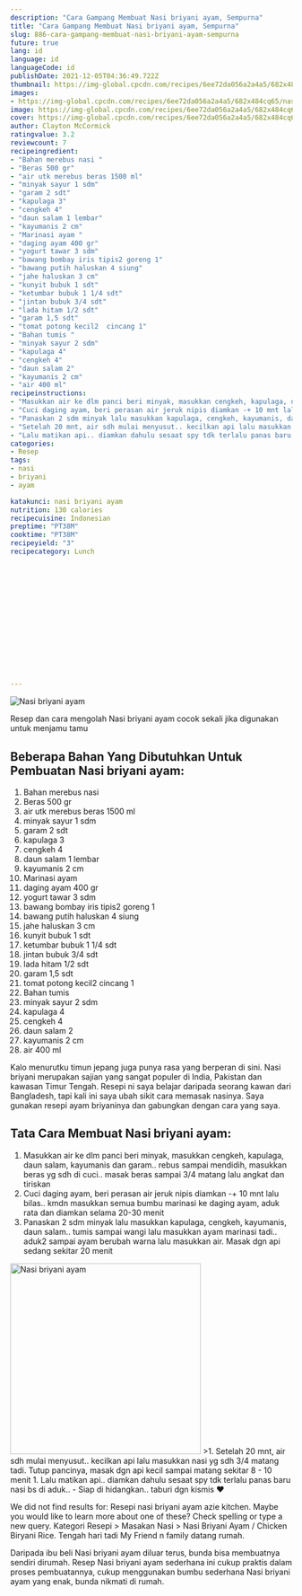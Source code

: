 ```yaml
---
description: "Cara Gampang Membuat Nasi briyani ayam, Sempurna"
title: "Cara Gampang Membuat Nasi briyani ayam, Sempurna"
slug: 886-cara-gampang-membuat-nasi-briyani-ayam-sempurna
future: true
lang: id
language: id
languageCode: id
publishDate: 2021-12-05T04:36:49.722Z 
thumbnail: https://img-global.cpcdn.com/recipes/6ee72da056a2a4a5/682x484cq65/nasi-briyani-ayam-foto-resep-utama.webp
images:
- https://img-global.cpcdn.com/recipes/6ee72da056a2a4a5/682x484cq65/nasi-briyani-ayam-foto-resep-utama.webp
image: https://img-global.cpcdn.com/recipes/6ee72da056a2a4a5/682x484cq65/nasi-briyani-ayam-foto-resep-utama.webp
cover: https://img-global.cpcdn.com/recipes/6ee72da056a2a4a5/682x484cq65/nasi-briyani-ayam-foto-resep-utama.webp
author: Clayton McCormick
ratingvalue: 3.2
reviewcount: 7
recipeingredient:
- "Bahan merebus nasi "
- "Beras 500 gr"
- "air utk merebus beras 1500 ml"
- "minyak sayur 1 sdm"
- "garam 2 sdt"
- "kapulaga 3"
- "cengkeh 4"
- "daun salam 1 lembar"
- "kayumanis 2 cm"
- "Marinasi ayam "
- "daging ayam 400 gr"
- "yogurt tawar 3 sdm"
- "bawang bombay iris tipis2 goreng 1"
- "bawang putih haluskan 4 siung"
- "jahe haluskan 3 cm"
- "kunyit bubuk 1 sdt"
- "ketumbar bubuk 1 1/4 sdt"
- "jintan bubuk 3/4 sdt"
- "lada hitam 1/2 sdt"
- "garam 1,5 sdt"
- "tomat potong kecil2  cincang 1"
- "Bahan tumis "
- "minyak sayur 2 sdm"
- "kapulaga 4"
- "cengkeh 4"
- "daun salam 2"
- "kayumanis 2 cm"
- "air 400 ml"
recipeinstructions:
- "Masukkan air ke dlm panci beri minyak, masukkan cengkeh, kapulaga, daun salam, kayumanis dan garam.. rebus sampai mendidih, masukkan beras yg sdh di cuci.. masak beras sampai 3/4 matang lalu angkat dan tiriskan"
- "Cuci daging ayam, beri perasan air jeruk nipis diamkan -+ 10 mnt lalu bilas.. kmdn masukkan semua bumbu marinasi ke daging ayam, aduk rata dan diamkan selama 20-30 menit"
- "Panaskan 2 sdm minyak lalu masukkan kapulaga, cengkeh, kayumanis, daun salam.. tumis sampai wangi lalu masukkan ayam marinasi tadi.. aduk2 sampai ayam berubah warna lalu masukkan air. Masak dgn api sedang sekitar 20 menit"
- "Setelah 20 mnt, air sdh mulai menyusut.. kecilkan api lalu masukkan nasi yg sdh 3/4 matang tadi. Tutup pancinya, masak dgn api kecil sampai matang sekitar 8 - 10 menit"
- "Lalu matikan api.. diamkan dahulu sesaat spy tdk terlalu panas baru nasi bs di aduk.. Siap di hidangkan.. taburi dgn kismis ❤"
categories:
- Resep
tags:
- nasi
- briyani
- ayam

katakunci: nasi briyani ayam 
nutrition: 130 calories
recipecuisine: Indonesian
preptime: "PT38M"
cooktime: "PT38M"
recipeyield: "3"
recipecategory: Lunch


     
    
    
    
    
    
    
    
    
    
    
      
    
---
```



![Nasi briyani ayam](https://img-global.cpcdn.com/recipes/6ee72da056a2a4a5/682x484cq65/nasi-briyani-ayam-foto-resep-utama.webp)

Resep dan cara mengolah  Nasi briyani ayam cocok sekali jika digunakan untuk menjamu tamu

<!--inarticleads1-->

## Beberapa Bahan Yang Dibutuhkan Untuk Pembuatan Nasi briyani ayam:

1. Bahan merebus nasi 
1. Beras 500 gr
1. air utk merebus beras 1500 ml
1. minyak sayur 1 sdm
1. garam 2 sdt
1. kapulaga 3
1. cengkeh 4
1. daun salam 1 lembar
1. kayumanis 2 cm
1. Marinasi ayam 
1. daging ayam 400 gr
1. yogurt tawar 3 sdm
1. bawang bombay iris tipis2 goreng 1
1. bawang putih haluskan 4 siung
1. jahe haluskan 3 cm
1. kunyit bubuk 1 sdt
1. ketumbar bubuk 1 1/4 sdt
1. jintan bubuk 3/4 sdt
1. lada hitam 1/2 sdt
1. garam 1,5 sdt
1. tomat potong kecil2  cincang 1
1. Bahan tumis 
1. minyak sayur 2 sdm
1. kapulaga 4
1. cengkeh 4
1. daun salam 2
1. kayumanis 2 cm
1. air 400 ml

Kalo menurutku timun jepang juga punya rasa yang berperan di sini. Nasi briyani merupakan sajian yang sangat populer di India, Pakistan dan kawasan Timur Tengah. Resepi ni saya belajar daripada seorang kawan dari Bangladesh, tapi kali ini saya ubah sikit cara memasak nasinya. Saya gunakan resepi ayam briyaninya dan gabungkan dengan cara yang saya. 

<!--inarticleads2-->

## Tata Cara Membuat Nasi briyani ayam:

1. Masukkan air ke dlm panci beri minyak, masukkan cengkeh, kapulaga, daun salam, kayumanis dan garam.. rebus sampai mendidih, masukkan beras yg sdh di cuci.. masak beras sampai 3/4 matang lalu angkat dan tiriskan
1. Cuci daging ayam, beri perasan air jeruk nipis diamkan -+ 10 mnt lalu bilas.. kmdn masukkan semua bumbu marinasi ke daging ayam, aduk rata dan diamkan selama 20-30 menit
1. Panaskan 2 sdm minyak lalu masukkan kapulaga, cengkeh, kayumanis, daun salam.. tumis sampai wangi lalu masukkan ayam marinasi tadi.. aduk2 sampai ayam berubah warna lalu masukkan air. Masak dgn api sedang sekitar 20 menit
<img class="lazyload" data-src="//assets-global.cpcdn.com/assets/icons/button_play-2c75c40dde080a61004c1f40b05d8f140eaff45d7e9e6481dc71c63d2e7c4909.png" alt="Nasi briyani ayam" width="340" height="340">
>1. Setelah 20 mnt, air sdh mulai menyusut.. kecilkan api lalu masukkan nasi yg sdh 3/4 matang tadi. Tutup pancinya, masak dgn api kecil sampai matang sekitar 8 - 10 menit
1. Lalu matikan api.. diamkan dahulu sesaat spy tdk terlalu panas baru nasi bs di aduk.. - Siap di hidangkan.. taburi dgn kismis ❤


We did not find results for: Resepi nasi briyani ayam azie kitchen. Maybe you would like to learn more about one of these? Check spelling or type a new query. Kategori Resepi &gt; Masakan Nasi &gt; Nasi Briyani Ayam / Chicken Biryani Rice. Tengah hari tadi My Friend n family datang rumah. 

Daripada ibu beli  Nasi briyani ayam  diluar terus, bunda  bisa membuatnya sendiri dirumah. Resep  Nasi briyani ayam  sederhana ini cukup praktis dalam proses pembuatannya, cukup menggunakan bumbu sederhana  Nasi briyani ayam  yang enak, bunda nikmati di rumah.
